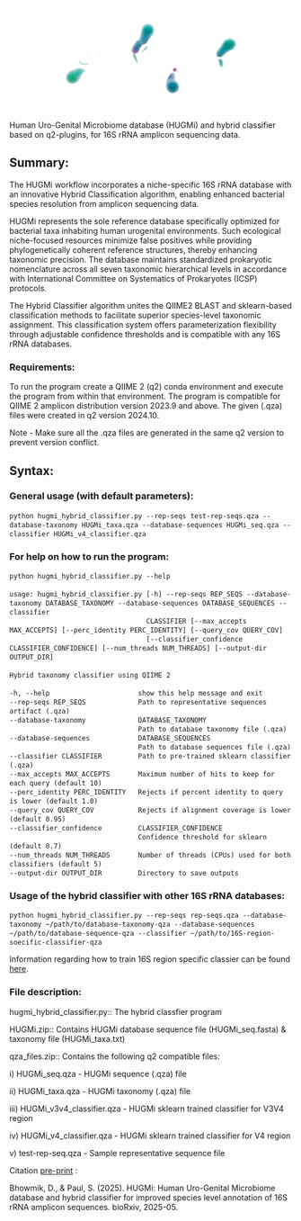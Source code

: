![Title](https://github.com/debaleena-bhowmik/HUGMi/blob/main/hugmi_logo_nb.png)

Human Uro-Genital Microbiome database (HUGMi) and hybrid classifier based on q2-plugins, for 16S rRNA amplicon sequencing data.

## Summary:
The HUGMi workflow incorporates a niche-specific 16S rRNA database with an innovative Hybrid Classification algorithm, enabling enhanced bacterial species resolution from amplicon sequencing data.

HUGMi represents the sole reference database specifically optimized for bacterial taxa inhabiting human urogenital environments. Such ecological niche-focused resources minimize false positives while providing phylogenetically coherent reference structures, thereby enhancing taxonomic precision. The database maintains standardized prokaryotic nomenclature across all seven taxonomic hierarchical levels in accordance with International Committee on Systematics of Prokaryotes (ICSP) protocols.

The Hybrid Classifier algorithm unites the QIIME2 BLAST and sklearn-based classification methods to facilitate superior species-level taxonomic assignment. This classification system offers parameterization flexibility through adjustable confidence thresholds and is compatible with any 16S rRNA databases.


### Requirements:

To run the program create a QIIME 2 (q2) conda environment and execute the program from within that environment. The program is compatible for QIIME 2 amplicon distribution version 2023.9 and above. The given (.qza) files were created in q2 version 2024.10.

Note - Make sure all the .qza files are generated in the same q2 version to prevent version conflict.



## Syntax:

### General usage (with default parameters):
```
python hugmi_hybrid_classifier.py --rep-seqs test-rep-seqs.qza --database-taxonomy HUGMi_taxa.qza --database-sequences HUGMi_seq.qza --classifier HUGMi_v4_classifier.qza
```


### For help on how to run the program:
```
python hugmi_hybrid_classifier.py --help

usage: hugmi_hybrid_classifier.py [-h] --rep-seqs REP_SEQS --database-taxonomy DATABASE_TAXONOMY --database-sequences DATABASE_SEQUENCES --classifier
                                  CLASSIFIER [--max_accepts MAX_ACCEPTS] [--perc_identity PERC_IDENTITY] [--query_cov QUERY_COV]
                                  [--classifier_confidence CLASSIFIER_CONFIDENCE] [--num_threads NUM_THREADS] [--output-dir OUTPUT_DIR]

Hybrid taxonomy classifier using QIIME 2

-h, --help                      show this help message and exit
--rep-seqs REP_SEQS             Path to representative sequences artifact (.qza)
--database-taxonomy             DATABASE_TAXONOMY
                                Path to database taxonomy file (.qza)
--database-sequences            DATABASE_SEQUENCES
                                Path to database sequences file (.qza)
--classifier CLASSIFIER         Path to pre-trained sklearn classifier (.qza)
--max_accepts MAX_ACCEPTS       Maximum number of hits to keep for each query (default 10)
--perc_identity PERC_IDENTITY   Rejects if percent identity to query is lower (default 1.0)
--query_cov QUERY_COV           Rejects if alignment coverage is lower (default 0.95)
--classifier_confidence         CLASSIFIER_CONFIDENCE
                                Confidence threshold for sklearn (default 0.7)
--num_threads NUM_THREADS       Number of threads (CPUs) used for both classifiers (default 5)
--output-dir OUTPUT_DIR         Directory to save outputs
```


### Usage of the hybrid classifier with other 16S rRNA databases:
```
python hugmi_hybrid_classifier.py --rep-seqs rep-seqs.qza --database-taxonomy ~/path/to/database-taxonomy-qza --database-sequences ~/path/to/database-sequence-qza --classifier ~/path/to/16S-region-soecific-classifier-qza
```


Information regarding how to train 16S region specific classier can be found [here](https://forum.qiime2.org/t/processing-filtering-and-evaluating-the-silva-database-and-other-reference-sequence-data-with-rescript/15494#heading--sixth-header).

### File description:

hugmi_hybrid_classifier.py:: The hybrid classfier program

HUGMi.zip:: Contains HUGMi database sequence file (HUGMi_seq.fasta) & taxonomy file (HUGMi_taxa.txt)

qza_files.zip:: Contains the following q2 compatible files:

i) HUGMi_seq.qza - HUGMi sequence (.qza) file
                
ii) HUGMi_taxa.qza - HUGMi taxonomy (.qza) file
                
iii) HUGMi_v3v4_classifier.qza - HUGMi sklearn trained classifier for V3V4 region
                
iv) HUGMi_v4_classifier.qza - HUGMi sklearn trained classifier for V4 region
                
v) test-rep-seq.qza - Sample representative sequence file
                
                

Citation [pre-print](https://doi.org/10.1101/2025.05.01.651608) :

Bhowmik, D., & Paul, S. (2025). HUGMi: Human Uro-Genital Microbiome database and hybrid classifier for improved species level annotation of 16S rRNA amplicon sequences. bioRxiv, 2025-05.
